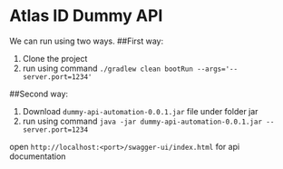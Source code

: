 # Atlas ID Dummy API

We can run using two ways. 
##First way:
1. Clone the project
2. run using command  `./gradlew clean bootRun --args='--server.port=1234'`

##Second way:
1. Download `dummy-api-automation-0.0.1.jar` file under folder jar 
2. run using command  `java -jar dummy-api-automation-0.0.1.jar --server.port=1234`


open `http://localhost:<port>/swagger-ui/index.html` for api documentation

